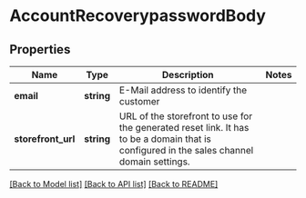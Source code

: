 # AccountRecoverypasswordBody

## Properties
Name | Type | Description | Notes
------------ | ------------- | ------------- | -------------
**email** | **string** | E-Mail address to identify the customer | 
**storefront_url** | **string** | URL of the storefront to use for the generated reset link. It has to be a domain that is configured in the sales channel domain settings. | 

[[Back to Model list]](../../README.md#documentation-for-models) [[Back to API list]](../../README.md#documentation-for-api-endpoints) [[Back to README]](../../README.md)

